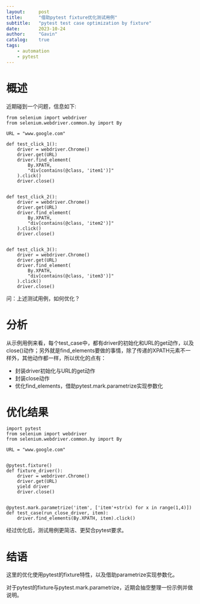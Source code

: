 ```yaml
---
layout:     post
title:      "借助pytest fixture优化测试用例"
subtitle:   "pytest test case optimization by fixture"
date:       2023-10-24
author:     "Gavin"
catalog:    true
tags:
    - automation
    - pytest
---
```




# 概述



近期碰到一个问题，信息如下:



```
from selenium import webdriver
from selenium.webdriver.common.by import By

URL = "www.google.com"

def test_click_1():
    driver = webdriver.Chrome()
    driver.get(URL)
    driver.find_element(
        By.XPATH,
        "div[contains(@class, 'item1')]"
    ).click()
    driver.close()


def test_click_2():
    driver = webdriver.Chrome()
    driver.get(URL)
    driver.find_element(
        By.XPATH,
        "div[contains(@class, 'item2')]"
    ).click()
    driver.close()


def test_click_3():
    driver = webdriver.Chrome()
    driver.get(URL)
    driver.find_element(
        By.XPATH,
        "div[contains(@class, 'item3')]"
    ).click()
    driver.close()
```



问：上述测试用例，如何优化？





# 分析


从示例用例来看，每个test_case中，都有driver的初始化和URL的get动作，以及close()动作；另外就是find_elements要做的事情，除了传递的XPATH元素不一样外，其他动作都一样，所以优化的点有：

* 封装driver初始化与URL的get动作
* 封装close动作
* 优化find_elements，借助pytest.mark.parametrize实现参数化


# 优化结果


```
import pytest
from selenium import webdriver
from selenium.webdriver.common.by import By

URL = "www.google.com"


@pytest.fixture()
def fixture_driver():
    driver = webdriver.Chrome()
    driver.get(URL)
    yield driver
    driver.close()


@pytest.mark.parametrize('item', ['item'+str(x) for x in range(1,4)])
def test_case(run_close_driver, item):
    driver.find_elements(By.XPATH, item).click()
```





经过优化后，测试用例更简洁、更契合pytest要求。





# 结语



这里的优化使用pytest的fixture特性，以及借助parametrize实现参数化。

对于pytest的fixture与pytest.mark.parametrize，近期会抽空整理一份示例并做说明。


